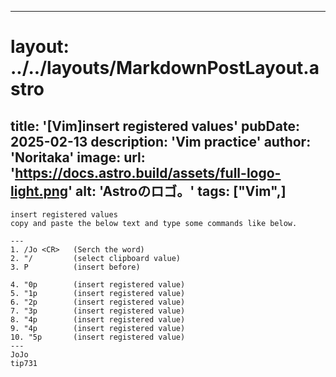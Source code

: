 
---
# layout: ../../layouts/MarkdownPostLayout.astro
title: '[Vim]insert registered values'
pubDate: 2025-02-13
description: 'Vim practice'
author: 'Noritaka'
image:
    url: 'https://docs.astro.build/assets/full-logo-light.png'
    alt: 'Astroのロゴ。'
tags: ["Vim",]
---


```
insert registered values
copy and paste the below text and type some commands like below.

---
1. /Jo <CR>   (Serch the word)
2. "/         (select clipboard value)
3. P          (insert before)

4. "0p        (insert registered value)
5. "1p        (insert registered value)
6. "2p        (insert registered value)
7. "3p        (insert registered value)
8. "4p        (insert registered value)
9. "4p        (insert registered value)
10. "5p       (insert registered value)
---
JoJo
tip731
```
